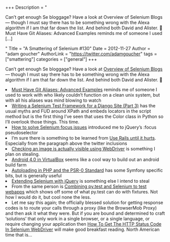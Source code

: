 +++
Description = "<p>Can’t get enough Se bloggage? Have a look at Overview of Selenium Blogs — though I must say there has to be something wrong with the Alexa algorithm if I am that far down the list. And behind both David and Alister. 🙂 Must Have Git Aliases: Advanced Examples reminds me of someone I used […]</p>"
Title = "A Smattering of Selenium #130"
Date = 2012-11-27
Author = "adam goucher"
AuthorLink = "https://twitter.com/adamgoucher"
tags = ["smattering"]
categories = ["general"]
+++

<p>Can&#8217;t get enough Se bloggage? Have a look at <a href="http://itkosmopolit.wordpress.com/2012/11/23/overview-of-selenium-blogs/">Overview of Selenium Blogs</a> &#8212; though I must say there has to be something wrong with the Alexa algorithm if I am that far down the list. And behind both David and Alister. 🙂</p>
<li><a href="http://durdn.com/blog/2012/11/22/must-have-git-aliases-advanced-examples/">Must Have Git Aliases: Advanced Examples</a> reminds me of someone I used to work with who likely couldn&#8217;t function on a clean unix system, but with all his aliases was mind blowing to watch</li>
<li><a href="http://techblog.safaribooksonline.com/2012/11/23/writing-a-selenium-test-framework-for-a-django-site-part-3/">Writing a Selenium Test Framework for a Django Site (Part 3)</a> has the usual myths and FUD around XPath and embeds locators in the script method but is the first thing I&#8217;ve seen that uses the Color class in Python so I&#8217;ll overlook those things. This time.</li>
<li><a href="https://makandracards.com/makandra/12661-how-to-solve-selenium-focus-issues">How to solve Selenium focus issues</a> introduced me to jQuery&#8217;s :focus pseudoselector</li>
<li>I&#8217;m sure there is something to be learned from <a href="http://evan.tiggerpalace.com/articles/2012/11/21/use-rails-until-it-hurts/">Use Rails until it hurts</a>. Especially from the paragraph above the twitter inclusions</li>
<li><a href="http://watirmelon.com/2012/11/27/checking-an-image-is-actually-visible-using-webdriver/">Checking an image is actually visible using WebDriver</a> is something I plan on stealing.</li>
<li><a href="http://www.kirsle.net/blog/kirsle/android-4-0-in-virtualbox">Android 4.0 in VirtualBox</a> seems like a cool way to build out an android build farm</li>
<li><a href="http://phpmaster.com/autoloading-and-the-psr-0-standard/">Autoloading in PHP and the PSR-0 Standard</a> has some Symfony specific bits, but is generally useful</li>
<li><a href="http://blogs.gnome.org/danni/2012/11/19/extending-selenium-with-jquery/">Extending Selenium with jQuery</a> is something else I intend to steal</li>
<li>From the same person is <a href="http://blogs.gnome.org/danni/2012/11/15/combining-py-test-and-selenium-to-test-webapps/">Combining py.test and Selenium to test webapps</a> which shows off some of what py.test can do with fixtures. Not how I would do it, but cool none the less.</li>
<li>Let me say this again; the officially blessed solution for getting response codes is to route your calls through a proxy (like the BrowserMob Proxy) and then ask it what they were. But if you are bound and determined to craft &#8216;solutions&#8217; that only work in a single browser, or a single language, or require changing your application then <a href="http://www.ninthavenue.com.au/how-to-get-the-http-status-code-in-selenium-webdriver">How To Get The HTTP Status Code In Selenium WebDriver</a> will make good breakfast reading. North American time that is&#8230;</li>
</ul>

